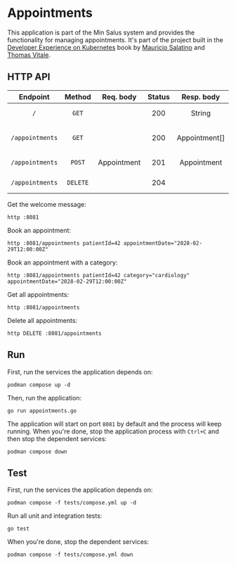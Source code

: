 # Appointments

This application is part of the Min Salus system and provides the functionality for managing appointments. It's part of the project built in the [Developer Experience on Kubernetes](https://www.manning.com/books/developer-experience-on-kubernetes) book by [Mauricio Salatino](https://salaboy.com) and [Thomas Vitale](https://www.thomasvitale.com).

## HTTP API

| Endpoint	      | Method   | Req. body   | Status | Resp. body     | Description    		   	              |
|:---------------:|:--------:|:-----------:|:------:|:--------------:|:-------------------------------------|
| `/`             | `GET`    |             | 200    | String         | Welcome message.                     |
| `/appointments` | `GET`    |             | 200    | Appointment[]  | Get all the booked appointments.     |
| `/appointments` | `POST`   | Appointment | 201    | Appointment    | Book a new appointment.              |
| `/appointments` | `DELETE` |             | 204    |                | Delete all appointments.             |

Get the welcome message:

```shell script
http :8081
```

Book an appointment:

```shell script
http :8081/appointments patientId=42 appointmentDate="2028-02-29T12:00:00Z"
```

Book an appointment with a category:

```shell script
http :8081/appointments patientId=42 category="cardiology" appointmentDate="2028-02-29T12:00:00Z"
```

Get all appointments:

```shell script
http :8081/appointments
```

Delete all appointments:

```shell script
http DELETE :8081/appointments
```

## Run

First, run the services the application depends on:

```shell script
podman compose up -d
```

Then, run the application:

```shell script
go run appointments.go
```

The application will start on port `8081` by default and the process will keep running. When you're done, stop the application process with `Ctrl+C` and then stop the dependent services:

```shell script
podman compose down
```

## Test

First, run the services the application depends on:

```shell script
podman compose -f tests/compose.yml up -d
```

Run all unit and integration tests:

```shell script
go test
```

When you're done, stop the dependent services:

```shell script
podman compose -f tests/compose.yml down
```
